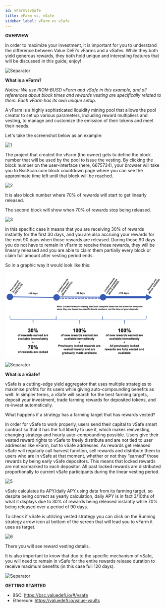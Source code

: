 ```yaml
---
id: vFarmvsvSafe
title: vFarm vs. vSafe
sidebar_label: vFarm vs vSafe
---
```


**OVERVIEW**  

In order to maximize your investment, it is important for you to understand the difference between Value DeFi's vFarms and a vSafes.  While they both yield generous rewards, they both hold unique and interesting features that will be discussed in this guide; enjoy!

![Separator](../img/seperator.png)

**What is a vFarm?**  

*Notice: We use IRON-BUSD vFarm and vSafe in this example, and all references about block times and rewards vesting are specifically related to them. Each vFarm has its own unique setup.*

A vFarm is a highly sophisticated liquidity mining pool that allows the pool creator to set up various parameters, including reward multipliers and vesting, to manage and customize the emission of their tokens and meet their needs.

Let's take the screenshot below as an example:

![1](https://user-images.githubusercontent.com/78454114/112706767-78dc8300-8e74-11eb-9edd-5738691ae443.png)  

The project that created the vFarm (the owner) gets to define the block number that will be used by the pool to issue the vesting. By clicking the block number on the user-interface (here, 6675734), your browser will take you to BscScan.com block countdown page where you can see the approximate time left until that block will be reached.  

![2](https://user-images.githubusercontent.com/78454114/112706804-ad503f00-8e74-11eb-8e8d-7ecd5aab163f.png)  

It is also block number where 70% of rewards will start to get linearly released.  

The second block will show when 70% of rewards stop being released. 

![3](https://user-images.githubusercontent.com/78454114/112706808-ba6d2e00-8e74-11eb-98cd-2b53b355d21b.png)  

In this specific case it means that you are receiving 30% of rewards instantly for the first 30 days, and you are also accruing your rewards for the next 90 days when those rewards are released. During those 90 days you do not have to remain in vFarm to receive those rewards, they will be linearly released and you are able to claim them partially every block or claim full amount after vesting period ends.  

So in a graphic way it would look like this:  

![4](../img/vsafevfarm.png)  

![Separator](../img/seperator.png)

**What is a vSafe?**  

vSafe is a cutting-edge yield aggregator that uses multiple strategies to maximise profits for its users while giving auto-compounding benefits as well. In simpler terms, a vSafe will search for the best farming targets, deposit your investment, trade farming rewards for deposited tokens, and re-invest automatically.

What happens if a strategy has a farming target that has rewards vested?

In order for vSafe to work properly, users send their capital to vSafe smart contract so that it has the full liberty to use it, which makes reinvesting, changing strategy and hourly auto-compounding possible. Users give their vested reward rights to vSafe to freely distribute and are not tied to user addresses like vFarm, but to vSafe addresses. As rewards get released vSafe will regularly call harvest function, sell rewards and distribute them to users who are in vSafe at that moment, whether or not they “earned” those rewards by being early vSafe depositors. This means that locked rewards are not earmarked to each depositor. All past locked rewards are distributed proportionally to current vSafe participants during the linear vesting period.

![5](https://user-images.githubusercontent.com/78454114/112706830-e4beeb80-8e74-11eb-88de-aa3154b08e02.png)

vSafe calculates its APY/daily APY using data from its farming target, so despite being correct as yearly calculation, daily APY is in fact 3/10ths of what it displays due to 30% of rewards being released instantly while 70% being released over a period of 90 days.
 
To check if vSafe is utilizing vested strategy you can click on the Running strategy arrow icon at bottom of the screen that will lead you to vFarm it uses as target. 
  
![6](https://user-images.githubusercontent.com/78454114/112706844-ed172680-8e74-11eb-97a1-99a854851104.png)

There you will see reward vesting details.   

It is also important to know that due to the specific mechanism of vSafe, you will need to remain in vSafe for the entire rewards release duration to receive maximum benefits (in this case full 120 days).  

![Separator](../img/seperator.png)

**GETTING STARTED**  
- BSC: https://bsc.valuedefi.io/#/vsafe
- Ethereum: https://valuedefi.io/value-vaults  
